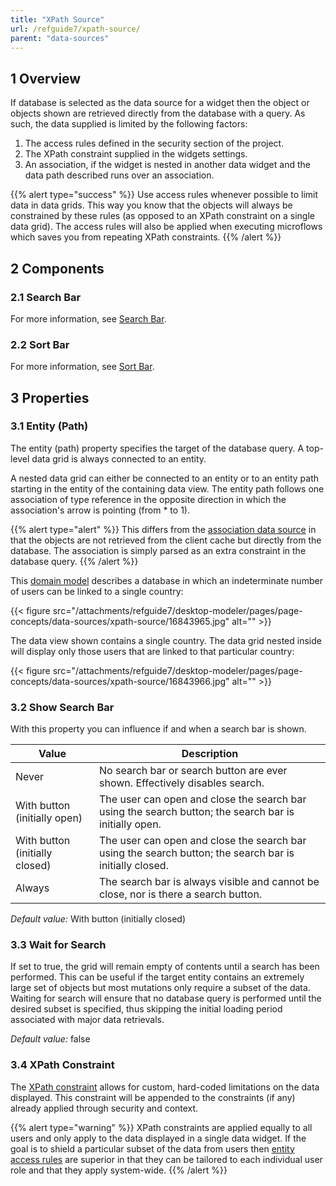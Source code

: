 ```yaml
---
title: "XPath Source"
url: /refguide7/xpath-source/
parent: "data-sources"
---
```


## 1 Overview

If database is selected as the data source for a widget then the object or objects shown are retrieved directly from the database with a query. As such, the data supplied is limited by the following factors:

1. The access rules defined in the security section of the project.
2. The XPath constraint supplied in the widgets settings.
3. An association, if the widget is nested in another data widget and the data path described runs over an association.

{{% alert type="success" %}}
Use access rules whenever possible to limit data in data grids. This way you know that the objects will always be constrained by these rules (as opposed to an XPath constraint on a single data grid). The access rules will also be applied when executing microflows which saves you from repeating XPath constraints.
{{% /alert %}}

## 2 Components

### 2.1 Search Bar

For more information, see [Search Bar](/refguide7/search-bar/).

### 2.2 Sort Bar

For more information, see [Sort Bar](/refguide7/sort-bar/).

## 3 Properties

### 3.1 Entity (Path)

The entity (path) property specifies the target of the database query. A top-level data grid is always connected to an entity.

A nested data grid can either be connected to an entity or to an entity path starting in the entity of the containing data view. The entity path follows one association of type reference in the opposite direction in which the association's arrow is pointing (from * to 1).

{{% alert type="alert" %}}
This differs from the [association data source](/refguide7/association-source/) in that the objects are not retrieved from the client cache but directly from the database. The association is simply parsed as an extra constraint in the database query.
{{% /alert %}}

This [domain model](/refguide7/domain-model/) describes a database in which an indeterminate number of users can be linked to a single country:

{{< figure src="/attachments/refguide7/desktop-modeler/pages/page-concepts/data-sources/xpath-source/16843965.jpg" alt="" >}}

The data view shown contains a single country. The data grid nested inside will display only those users that are linked to that particular country:

{{< figure src="/attachments/refguide7/desktop-modeler/pages/page-concepts/data-sources/xpath-source/16843966.jpg" alt="" >}}

### 3.2 Show Search Bar

With this property you can influence if and when a search bar is shown.

| Value | Description |
| --- | --- |
| Never | No search bar or search button are ever shown. Effectively disables search. |
| With button (initially open) | The user can open and close the search bar using the search button; the search bar is initially open. |
| With button (initially closed) | The user can open and close the search bar using the search button; the search bar is initially closed. |
| Always | The search bar is always visible and cannot be close, nor is there a search button. |

_Default value:_ With button (initially closed)

### 3.3 Wait for Search

If set to true, the grid will remain empty of contents until a search has been performed. This can be useful if the target entity contains an extremely large set of objects but most mutations only require a subset of the data. Waiting for search will ensure that no database query is performed until the desired subset is specified, thus skipping the initial loading period associated with major data retrievals.

_Default value:_ false

### 3.4 XPath Constraint

The [XPath constraint](/refguide7/xpath-constraints/) allows for custom, hard-coded limitations on the data displayed. This constraint will be appended to the constraints (if any) already applied through security and context.

{{% alert type="warning" %}}
XPath constraints are applied equally to all users and only apply to the data displayed in a single data widget. If the goal is to shield a particular subset of the data from users then [entity access rules](/refguide7/access-rules/) are superior in that they can be tailored to each individual user role and that they apply system-wide.
{{% /alert %}}
